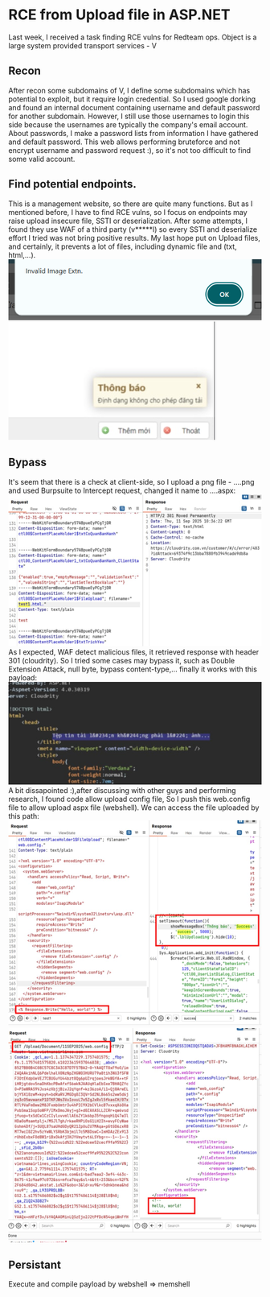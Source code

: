 # RCE from Upload file in ASP.NET
Last week, I received a task finding RCE vulns for Redteam ops. Object is a large system provided transport services - V
## Recon
After recon some subdomains of V, I define some subdomains which has potential to exploit, but it require login credential. So I used google dorking and found an internal document containing username and default password for another subdomain. However, I still use those usernames to login this side because the usernames are typically the company's email account. About passwords, I make a password lists from information I have gathered and default password. This web allows performing bruteforce and not encrypt username and password request :), so it's not too difficult to find some valid account.
## Find potential endpoints.
This is a management website, so there are quite many functions. But as I mentioned before, I have to find RCE vulns, so I focus on endpoints may raise upload insecure file, SSTI or deserialization. After some attempts, I found they use WAF of a third party (v*****l) so every SSTI and deserialize effort I tried was not bring positive results. My last hope put on Upload files, and certainly, it prevents a lot of files, including dynamic file and (txt, html,...).<br>
![Client Side detect](/assets/client-side-detect.png "Invalid file detection alert")
![UI](/assets/client.jpg "Invalid file detection alert")
## Bypass
It's seem that there is a check at client-side, so I upload a png file - ....png and used Burpsuite to Intercept request, changed it name to ....aspx:<br>
![WAF detect](/assets/waf.jpg "WAF detects invalid file extension")
<br>As I expected, WAF detect malicious files, it retrieved response with header 301 (cloudrity). So I tried some cases may bypass it, such as Double Extension Attack, null byte, bypass content-type,... finally it works with this payload:<br>
![Server handle](/assets/code.jpg "Server uses blacklist to prevent file type")
<br>A bit dissapointed :),after discussing with other guys and performing research, I found code allow upload config file, So I push this web.config file to allow upload aspx file (webshell).
We can access the file uploaded by this path:<br>
![Upload web.config file](/assets/webconfig.jpg "Upload malicious file")
![Upload web.config file](/assets/success.jpg "Access uploaded file successfully")
## Persistant
Execute and compile payload by webshell => memshell 
